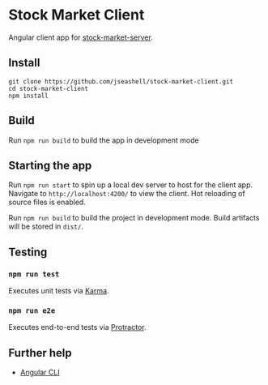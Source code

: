 # Stock Market Client

Angular client app for [stock-market-server](https://www.github.com/jseashell/stock-market-server).

## Install

```shell
git clone https://github.com/jseashell/stock-market-client.git
cd stock-market-client
npm install
```

## Build

Run `npm run build` to build the app in development mode

## Starting the app

Run `npm run start` to spin up a local dev server to host for the client app. Navigate to `http://localhost:4200/` to view the client. Hot reloading of source files is enabled.

Run `npm run build` to build the project in development mode. Build artifacts will be stored in `dist/`.

## Testing

### `npm run test`

Executes unit tests via [Karma](https://karma-runner.github.io).

### `npm run e2e`

Executes end-to-end tests via [Protractor](http://www.protractortest.org/).

## Further help

- [Angular CLI](https://angular.io/cli)
